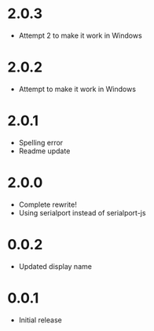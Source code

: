 # 2.0.3
* Attempt 2 to make it work in Windows

# 2.0.2
* Attempt to make it work in Windows

# 2.0.1
* Spelling error
* Readme update

# 2.0.0
* Complete rewrite!
* Using serialport instead of serialport-js

# 0.0.2
* Updated display name

# 0.0.1
* Initial release
